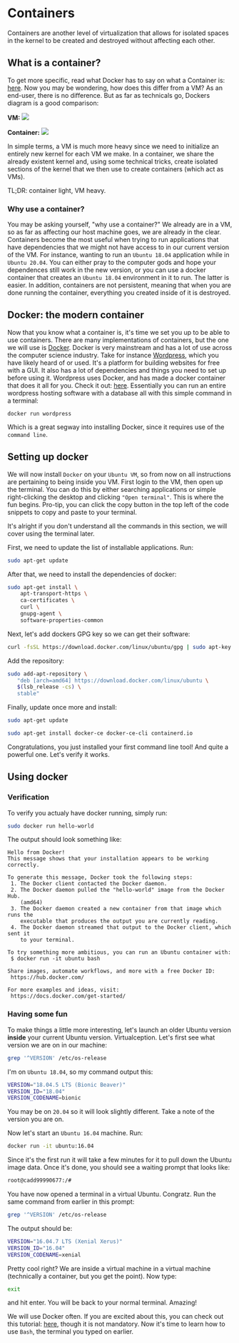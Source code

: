 # Containers

Containers are another level of virtualization that allows for isolated spaces in the kernel
to be created and destroyed without affecting each other. 

## What is a container?

To get more specific, read what Docker has to say on what a Container is: [here](https://www.docker.com/resources/what-container).
Now you may be wondering, how does this differ from a VM? As an end-user, there is no difference. But as 
far as technicals go, Dockers diagram is a good comparison:

**VM:**
![](./vm.png)

**Container:**
![](./container.png )

In simple terms, a VM is much more heavy since we need to initialize an entirely new kernel for each VM we make.
In a container, we share the already existent kernel and, using some technical tricks, create isolated sections
of the kernel that we then use to create containers (which act as VMs). 

TL;DR: container light, VM heavy.

### Why use a container?

You may be asking yourself, "why use a container?" We already are in a VM, so as far as affecting our host machine goes, we are
already in the clear. Containers become the most useful when trying to run applications that have dependencies that
we might not have access to in our current version of the VM. For instance, wanting to run an `Ubuntu 18.04` application
while in `Ubuntu 20.04`. You can either pray to the computer gods and hope your dependences still work in the new version,
or you can use a docker container that creates an `Ubuntu 18.04` environment in it to run. The latter is easier. In addition,
containers are not persistent, meaning that when you are done running the container, everything you created inside of it is
destroyed. 

## Docker: the modern container 

Now that you know what a container is, it's time we set you up to be able to use containers. There are many implementations
of containers, but the one we will use is [Docker](https://www.docker.com/why-docker). Docker is very mainstream and 
has a lot of use across the computer science industry. Take for instance [Wordpress](https://wordpress.com/), which you
have likely heard of or used. It's a platform for building websites for free with a GUI. It also has a lot of 
dependencies and things you need to set up before using it. Wordpress uses Docker, and has made a docker container
that does it all for you. Check it out: [here](https://hub.docker.com/_/wordpress). Essentially you can run an entire
wordpress hosting software with a database all with this simple command in a terminal:
```docker
docker run wordpress
```

Which is a great segway into installing Docker, since it requires use of the `command line`.

## Setting up docker

We will now install `Docker` on your `Ubuntu VM`, so from now on all instructions are pertaining to being inside
you VM. First login to the VM, then open up the terminal. You can do this by either searching applications or 
simple right-clicking the desktop and clicking `"Open terminal"`. This is where the fun begins. Pro-tip,
you can click the copy button in the top left of the code snippets to copy and paste to your terminal.

It's alright if you don't understand all the commands in this section, we will cover using the terminal later.

First, we need to update the list of installable applications. Run:
```bash
sudo apt-get update
```

After that, we need to install the dependencies of docker:
```bash
sudo apt-get install \
    apt-transport-https \
    ca-certificates \
    curl \
    gnupg-agent \
    software-properties-common
```

Next, let's add dockers GPG key so we can get their software:
```bash
curl -fsSL https://download.docker.com/linux/ubuntu/gpg | sudo apt-key add -
```

Add the repository:
```bash
sudo add-apt-repository \
   "deb [arch=amd64] https://download.docker.com/linux/ubuntu \
   $(lsb_release -cs) \
   stable"
```

Finally, update once more and install:
```bash
sudo apt-get update
```
```bash
sudo apt-get install docker-ce docker-ce-cli containerd.io
```

Congratulations, you just installed your first command line tool! And quite a powerful one.
Let's verify it works.

## Using docker 

### Verification

To verify you actualy have docker running, simply run:
```bash
sudo docker run hello-world
```

The output should look something like:
```
Hello from Docker!
This message shows that your installation appears to be working correctly.

To generate this message, Docker took the following steps:
 1. The Docker client contacted the Docker daemon.
 2. The Docker daemon pulled the "hello-world" image from the Docker Hub.
    (amd64)
 3. The Docker daemon created a new container from that image which runs the
    executable that produces the output you are currently reading.
 4. The Docker daemon streamed that output to the Docker client, which sent it
    to your terminal.

To try something more ambitious, you can run an Ubuntu container with:
 $ docker run -it ubuntu bash

Share images, automate workflows, and more with a free Docker ID:
 https://hub.docker.com/

For more examples and ideas, visit:
 https://docs.docker.com/get-started/
```

### Having some fun

To make things a little more interesting, let's launch an older Ubuntu version **inside** your
current Ubuntu version. Virtualception. Let's first see what version we are on in our machine:
```bash
grep '^VERSION' /etc/os-release
```
I'm on `Ubuntu 18.04`, so my command output this:
```bash
VERSION="18.04.5 LTS (Bionic Beaver)"
VERSION_ID="18.04"
VERSION_CODENAME=bionic
```
You may be on `20.04` so it will look slightly different. Take a note of the version you are on. 


Now let's start an `Ubuntu 16.04` machine. Run:
```bash
docker run -it ubuntu:16.04
```
Since it's the first run it will take a few minutes for it to pull down the Ubuntu image data. 
Once it's done, you should see a waiting prompt that looks like:
```bash
root@cadd99990677:/#
```
You have now opened a terminal in a virtual Ubuntu. Congratz. Run the same command from earlier in this prompt:
```bash
grep '^VERSION' /etc/os-release
```
The output should be:
```bash
VERSION="16.04.7 LTS (Xenial Xerus)"
VERSION_ID="16.04"
VERSION_CODENAME=xenial
```
Pretty cool right? We are inside a virtual machine in a virtual machine (technically a container, but you get the point).
Now type:
```bash
exit
```
and hit enter. You will be back to your normal terminal. Amazing! 

We will use Docker often. If you are excited about this, you can check out this tutorial: [here](https://docs.docker.com/get-started/02_our_app/),
though it is not mandatory. Now it's time to learn how to use `Bash`, the terminal you typed on earlier. 